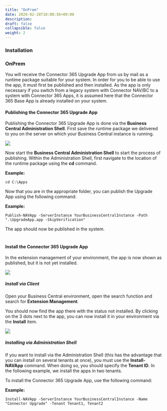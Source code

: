 ```yaml
---
title: "OnPrem"
date: 2020-02-28T10:08:56+09:00
description: 
draft: false
collapsible: false
weight: 2
---
```

### Installation

### OnPrem
You will receive the Connector 365 Upgrade App from us by mail as a runtime package suitable for your system. In order for you to be able to use the app, it must first be published and then installed.
As the app is only necessary if you switch from a legacy system with Connector NAV/BC to a system with Connector 365 Apps, it is assumed here that the Connector 365 Base App is already installed on your system.

#### Publishing the Connector 365 Upgrade App
Publishing the Connector 365 Upgrade App is done via the **Business Central Administration Shell**. First save the runtime package we delivered to you on the server on which your Business Central instance is running.

![](images/apps/adminshell.PNG)

Now start the **Business Central Administration Shell** to start the process of publishing. Within the Administration Shell, first navigate to the location of the runtime package using the **cd** command.

**Example:**

```cd C:\Apps```

Now that you are in the appropriate folder, you can publish the Upgrade App using the following command:

**Example:**

```Publish-NAVApp -ServerInstance YourBusinessCentralInstance -Path ".\UpgradeApp.app -SkipVerification"```

The app should now be published in the system.

#

#### Install the Connector 365 Upgrade App

In the extension management of your environment, the app is now shown as published, but it is not yet installed.

![](images/apps/Upgrade%20App/erweiterungsverwaltung_nicht_installiert.png)

##### Install via Client
Open your Business Central environment, open the search function and search for **Extension Management**.

You should now find the app there with the status not installed. By clicking on the 3 dots next to the app, you can now install it in your environment via the **Install** item.

![](images/apps/appinstallde.PNG)

##### Installing via Administration Shell
If you want to install via the Administration Shell (this has the advantage that you can install on several tenants at once), you must use the **Install-NAVApp** command. When doing so, you should specify the **Tenant ID**. In the following example, we install the apps in two tenants.

To install the Connector 365 Upgrade App, use the following command:

**Example:**

```Install-NAVApp -ServerInstance YourBusinessCentralInstance -Name "Connector Upgrade" -Tenant Tenant1, Tenant2```
